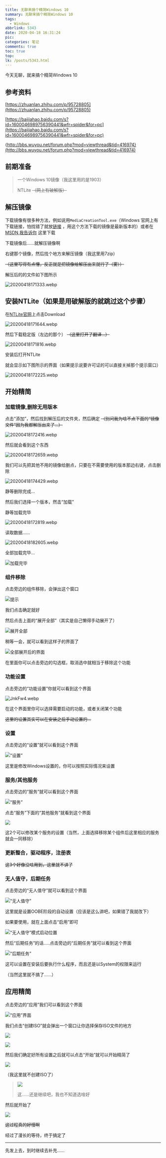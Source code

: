 ```yaml
---
title: 无聊来搞个精简Windows 10
summary: 无聊来搞个精简Windows 10
tags:
  - Windows
abbrlink: 5343
date: 2020-04-18 16:31:24
pic:
categories: 笔记
comments: true
toc: true
top:
lk: /posts/5343.html
---
```

今天无聊，就来搞个精简Windows 10


## 参考资料

[https://zhuanlan.zhihu.com/p/95728805](https://zhuanlan.zhihu.com/p/95728805)

[https://baijiahao.baidu.com/s?id=1600046989756390441&wfr=spider&for=pc](https://baijiahao.baidu.com/s?id=1600046989756390441&wfr=spider&for=pc)

{http://bbs.wuyou.net/forum.php?mod=viewthread&tid=416974}(http://bbs.wuyou.net/forum.php?mod=viewthread&tid=416974)



## 前期准备

>一个Windows 10镜像（我这里用的是1903）
>
>NTLite ~~（网上有破解版）~~



## 解压镜像

下载镜像有很多种方法，例如说用`MediaCreationTool.exe`（Windows 官网上有下载链接，怕找错了就放[链接](https://www.microsoft.com/zh-cn/software-download/windows10/) ，用这个方法下载的镜像是最新版本的）或者在[MSDN,我告诉你](https://msdn.itellyou.cn/) 这里下载

下载镜像后......就解压镜像啊

右键那个镜像，然后找个地方来解压镜像（我这里用7zip）

~~（这里写得有点懵，反正就是把镜像给解压出来就行了（雾））~~

解压后的的文件如下图所示

![20200418171333.webp](https://pic.lijiakaijun.cyou/5343/20200418171333.webp)



## 安装NTLite（如果是用破解版的就跳过这个步骤）

在[NTLite官网](https://www.ntlite.com/)上点击Download

![20200418171644.webp](https://pic.lijiakaijun.cyou/5343/20200418171644.webp)

然后下载稳定版（左边的那个） ~~（这里打开了翻译...）~~

![20200418171816.webp](https://pic.lijiakaijun.cyou/5343/20200418171816.webp)


安装后打开NTLite

就会显示如下图所示的界面（如果提示说要许可证的可以直接关掉那个提示窗口）

![20200418172225.webp](https://pic.lijiakaijun.cyou/5343/20200418172225.webp)



## 开始精简


### 加载镜像,删除无用版本

点击“添加”，然后找到解压后的文件夹，然后确定 ~~（别问我为啥不点下面的“镜像文件”因为我都解压出来了...）~~

![20200418172416.webp](https://pic.lijiakaijun.cyou/5343/20200418172416.webp)

然后就会看到这个东西

![20200418172659.webp](https://pic.lijiakaijun.cyou/5343/20200418172659.webp)

我们可以先把其他不用的镜像给删点，只要在不需要使用的版本那边右键，点击删除

![20200418174429.webp](https://pic.lijiakaijun.cyou/5343/20200418174429.webp)

静等删除完成...

然后我们选择一个版本，然击“加载”

静等加载完毕

![20200418172819.webp](https://pic.lijiakaijun.cyou/5343/20200418172819.webp)

读取数据......

![20200418182605.webp](https://pic.lijiakaijun.cyou/5343/20200418182605.webp)

全部加载完毕...

![加载完毕](https://pic.lijiakaijun.cyou/5343/20200418183026.webp)


### 组件移除

点击旁边的组件移除，会弹出这个窗口

![提示](https://pic.lijiakaijun.cyou/5343/20200418183140.webp)

我们点击确定就好

然后点击上面的“展开全部”（其实是自己懒得手动展开了）

![展开全部](https://pic.lijiakaijun.cyou/5343/20200418183405.webp)

稍等一会，就可以看到这样子的界面了

![全部展开后的界面](https://pic.lijiakaijun.cyou/5343/20200418183501.webp)

在里面你可以点击旁边的勾选框，取消选中就相当于移除这个功能


### 功能设置

点击旁边的“功能设置”你就可以看到这个界面

![JnkFw4.webp](https://s1.ax1x.com/2020/04/18/JnkFw4.webp)

在这个界面里你可以选择需要启动的功能，或者关闭某个功能

~~这里的设置其实可以在安装之后手动设置的...~~


### 设置

点击旁边的“设置”就可以看到这个界面

![“设置”](https://pic.lijiakaijun.cyou/5343/20200419082926.webp)

这里是修改Windows设置的，你可以按照实际情况来设置


### 服务/其他服务

点击旁边的“服务”就可以看到这个界面

![“服务”](https://pic.lijiakaijun.cyou/5343/20200419083125.webp)

点击“服务”下面的“其他服务”就看到这个界面

![](https://pic.lijiakaijun.cyou/5343/20200419083237.webp)

这2个可以修改某个服务的设置（当然，上面选择移除某个组件后这里相应的服务就会一同移除）


### 更新整合，驱动程序，注册表

~~这3个好像没啥用到，这里就不讲了~~


### 无人值守，后期任务

点击旁边的“无人值守”就可以看到这个界面

![“无人值守”](https://pic.lijiakaijun.cyou/5343/20200419083933.webp)

这里就是设置OOBE阶段的自动设置（应该是这么讲吧，如果错了我就改下）

如果要使用，就在上面点击“启用”即可

![“无人值守”模式启动位置](https://pic.lijiakaijun.cyou/5343/20200419084141.webp)

然后“后期任务”的话.....点击旁边的“后期任务”就可以看到这个界面

![“后期任务”](https://pic.lijiakaijun.cyou/5343/20200419084358.webp)

这可以设置在安装后要执行什么程序，而且还是以System的权限来运行

（当然这里就不搞了......）



## 应用精简

点击旁边的“应用”我们可以看到这个界面

![“应用”界面](https://pic.lijiakaijun.cyou/5343/20200419084730.webp)

我们点击“创建ISO”就会弹出一个窗口让你选择保存ISO文件的地方

![](https://pic.lijiakaijun.cyou/5343/20200419084850.webp)

![](https://pic.lijiakaijun.cyou/5343/20200419084923.webp)

然后我们确定好所有设置之后就可以点击“开始”就可以开始精简了

![](https://pic.lijiakaijun.cyou/5343/20200419085025.webp)

（我这里就不创建ISO了）

>![](https://pic.lijiakaijun.cyou/5343/20200419085201.webp)
>
>这......还是继续吧，我也不知道选啥好


然后就开始了

![](https://pic.lijiakaijun.cyou/5343/20200419085247.webp)

~~这过程真的好慢啊~~

经过了漫长的等待，终于搞定了

---

先发上去，到时继续去补充......